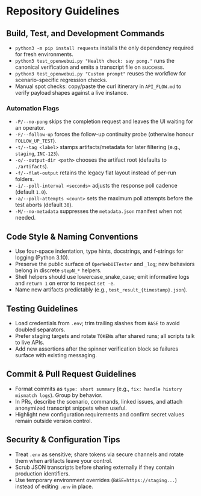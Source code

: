 # Repository Guidelines

## Build, Test, and Development Commands
- `python3 -m pip install requests` installs the only dependency required for fresh environments.
- `python3 test_openwebui.py "Health check: say pong."` runs the canonical verification and emits a transcript file on success.
- `python3 test_openwebui.py "Custom prompt"` reuses the workflow for scenario-specific regression checks.
- Manual spot checks: copy/paste the curl itinerary in `API_FLOW.md` to verify payload shapes against a live instance.

### Automation Flags
- `-P/--no-pong` skips the completion request and leaves the UI waiting for an operator.
- `-F/--follow-up` forces the follow-up continuity probe (otherwise honour `FOLLOW_UP_TEST`).
- `-t/--tag <label>` stamps artifacts/metadata for later filtering (e.g., `staging`, `INC-123`).
- `-o/--output-dir <path>` chooses the artifact root (defaults to `./artifacts`).
- `-f/--flat-output` retains the legacy flat layout instead of per-run folders.
- `-i/--poll-interval <seconds>` adjusts the response poll cadence (default `1.0`).
- `-a/--poll-attempts <count>` sets the maximum poll attempts before the test aborts (default `30`).
- `-M/--no-metadata` suppresses the `metadata.json` manifest when not needed.

## Code Style & Naming Conventions
- Use four-space indentation, type hints, docstrings, and f-strings for logging (Python 3.10).
- Preserve the public surface of `OpenWebUITester` and `_log`; new behaviors belong in discrete `stepN_*` helpers.
- Shell helpers should use lowercase_snake_case; emit informative logs and `return 1` on error to respect `set -e`.
- Name new artifacts predictably (e.g., `test_result_{timestamp}.json`).

## Testing Guidelines
- Load credentials from `.env`; trim trailing slashes from `BASE` to avoid doubled separators.
- Prefer staging targets and rotate `TOKEN`s after shared runs; all scripts talk to live APIs.
- Add new assertions after the spinner verification block so failures surface with existing messaging.

## Commit & Pull Request Guidelines
- Format commits as `type: short summary` (e.g., `fix: handle history mismatch logs`). Group by behavior.
- In PRs, describe the scenario, commands, linked issues, and attach anonymized transcript snippets when useful.
- Highlight new configuration requirements and confirm secret values remain outside version control.

## Security & Configuration Tips
- Treat `.env` as sensitive; share tokens via secure channels and rotate them when artifacts leave your control.
- Scrub JSON transcripts before sharing externally if they contain production identifiers.
- Use temporary environment overrides (`BASE=https://staging...`) instead of editing `.env` in place.
